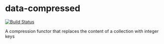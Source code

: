 # data-compressed

[![Build Status](https://travis-ci.org/literate-unitb/data-compressed.svg?branch=master)](https://travis-ci.org/literate-unitb/data-compressed)

A compression functor that replaces the content of a collection with integer keys
